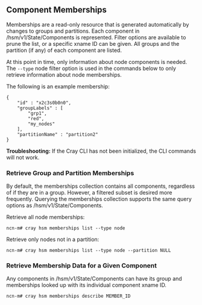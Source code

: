 ## Component Memberships

Memberships are a read-only resource that is generated automatically by changes to groups and partitions. Each component in /hsm/v1/State/Components is represented. Filter options are available to prune the list, or a specific xname ID can be given. All groups and the partition \(if any\) of each component are listed.

At this point in time, only information about node components is needed. The `--type` node filter option is used in the commands below to only retrieve information about node memberships.

The following is an example membership:

```screen
{
    "id" : "x2c3s0b0n0",
    "groupLabels" : [
        "grp1",
        "red",
        "my_nodes"
    ],    
    "partitionName" : "partition2"
}
```

**Troubleshooting:** If the Cray CLI has not been initialized, the CLI commands will not work. 

### Retrieve Group and Partition Memberships

By default, the memberships collection contains all components, regardless of if they are in a group. However, a filtered subset is desired more frequently. Querying the memberships collection supports the same query options as /hsm/v1/State/Components.

Retrieve all node memberships:

```screen
ncn-m# cray hsm memberships list --type node
```

Retrieve only nodes not in a partition:

```screen
ncn-m# cray hsm memberships list --type node --partition NULL
```

### Retrieve Membership Data for a Given Component

Any components in /hsm/v1/State/Components can have its group and memberships looked up with its individual component xname ID.

```screen
ncn-m# cray hsm memberships describe MEMBER_ID
```



